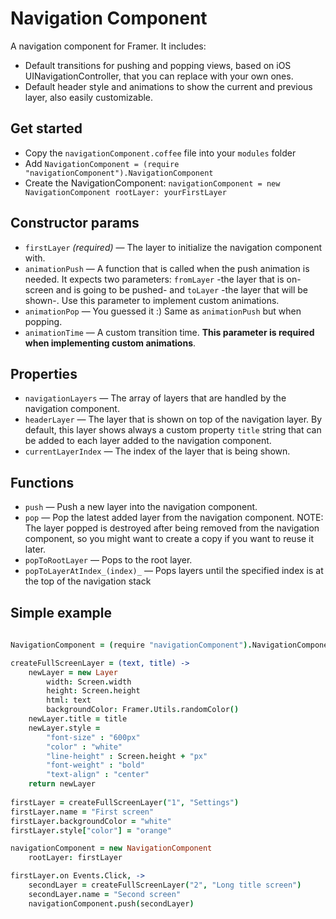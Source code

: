 # Navigation Component

A navigation component for Framer. It includes:

- Default transitions for pushing and popping views, based on iOS UINavigationController, that you can replace with your own ones.
- Default header style and animations to show the current and previous layer, also easily customizable.

## Get started

- Copy the `navigationComponent.coffee` file into your `modules` folder
- Add `NavigationComponent = (require "navigationComponent").NavigationComponent`
- Create the NavigationComponent: `navigationComponent = new NavigationComponent
	rootLayer: yourFirstLayer`

## Constructor params

- `firstLayer` _(required)_ — The layer to initialize the navigation component with.
- `animationPush` — A function that is called when the push animation is needed. It expects two parameters: `fromLayer` -the layer that is on-screen and is going to be pushed- and `toLayer` -the layer that will be shown-. Use this parameter to implement custom animations.
- `animationPop` — You guessed it :) Same as `animationPush` but when popping.
- `animationTime` — A custom transition time. **This parameter is required when implementing custom animations**.

## Properties

- `navigationLayers` — The array of layers that are handled by the navigation component.
- `headerLayer` — The layer that is shown on top of the navigation layer. By default, this layer shows always a custom property `title` string that can be added to each layer added to the navigation component.
- `currentLayerIndex` — The index of the layer that is being shown.

## Functions

- `push` — Push a new layer into the navigation component.
- `pop` — Pop the latest added layer from the navigation component. NOTE: The layer popped is destroyed after being removed from the navigation component, so you might want to create a copy if you want to reuse it later.
- `popToRootLayer` — Pops to the root layer.
- `popToLayerAtIndex_(index)_` — Pops layers until the specified index is at the top of the navigation stack

## Simple example

```coffee
	
NavigationComponent = (require "navigationComponent").NavigationComponent

createFullScreenLayer = (text, title) ->
	newLayer = new Layer
		width: Screen.width
		height: Screen.height
		html: text
		backgroundColor: Framer.Utils.randomColor()
	newLayer.title = title
	newLayer.style =
		"font-size" : "600px"
		"color" : "white"
		"line-height" : Screen.height + "px"
		"font-weight" : "bold"
		"text-align" : "center"
	return newLayer
	
firstLayer = createFullScreenLayer("1", "Settings")
firstLayer.name = "First screen"
firstLayer.backgroundColor = "white"
firstLayer.style["color"] = "orange"

navigationComponent = new NavigationComponent
	rootLayer: firstLayer

firstLayer.on Events.Click, ->
	secondLayer = createFullScreenLayer("2", "Long title screen")
	secondLayer.name = "Second screen"
	navigationComponent.push(secondLayer)

```